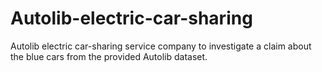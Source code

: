# Autolib-electric-car-sharing
Autolib electric car-sharing service company to investigate a claim about the blue cars from the provided Autolib dataset.
